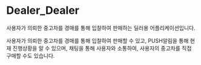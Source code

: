 # Dealer_Dealer

사용자가 의뢰한 중고차를 경매를 통해 입찰하여 판매하는 딜러용 어플리케이션입니다.

사용자가 의뢰한 중고차를 경매를 통해 입찰하여 판매할 수 있고,
PUSH알림을 통해 현재 진행상황을 알 수 있으며,
채팅을 통해 사용자와 소통하여, 사용자의 중고차를 직접 구매할 수도 있습니다.
